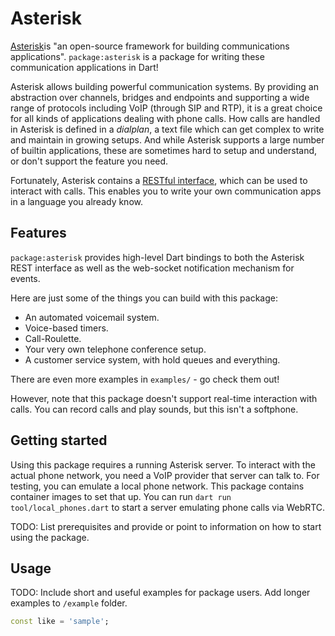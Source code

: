 # Asterisk

[Asterisk](https://www.asterisk.org/)is "an open-source framework for building
communications applications".
`package:asterisk` is a package for writing these communication applications in
Dart!

Asterisk allows building powerful communication systems. By providing an
abstraction over channels, bridges and endpoints and supporting a wide range of
protocols including VoIP (through SIP and RTP), it is a great choice for all
kinds of applications dealing with phone calls.
How calls are handled in Asterisk is defined in a _dialplan_, a text file which
can get complex to write and maintain in growing setups. And while Asterisk
supports a large number of builtin applications, these are sometimes hard to
setup and understand, or don't support the feature you need.

Fortunately, Asterisk contains a [RESTful interface](https://docs.asterisk.org/Configuration/Interfaces/Asterisk-REST-Interface-ARI/Getting-Started-with-ARI/),
which can be used to interact with calls. This enables you to write your own
communication apps in a language you already know.

## Features

`package:asterisk` provides high-level Dart bindings to both the Asterisk REST
interface as well as the web-socket notification mechanism for events.

Here are just some of the things you can build with this package:

- An automated voicemail system.
- Voice-based timers.
- Call-Roulette.
- Your very own telephone conference setup.
- A customer service system, with hold queues and everything.

There are even more examples in `examples/` - go check them out!

However, note that this package doesn't support real-time interaction with
calls. You can record calls and play sounds, but this isn't a softphone.

## Getting started

Using this package requires a running Asterisk server. To interact with the
actual phone network, you need a VoIP provider that server can talk to.
For testing, you can emulate a local phone network. This package contains
container images to set that up. You can run `dart run tool/local_phones.dart`
to start a server emulating phone calls via WebRTC.

TODO: List prerequisites and provide or point to information on how to
start using the package.

## Usage

TODO: Include short and useful examples for package users. Add longer examples
to `/example` folder. 

```dart
const like = 'sample';
```
